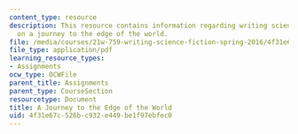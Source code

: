 ```yaml
---
content_type: resource
description: This resource contains information regarding writing science fiction
  on a journey to the edge of the world.
file: /media/courses/21w-759-writing-science-fiction-spring-2016/4f31e67c526bc932e449be1f97ebfec0_MIT21W_759S16_AJourney.pdf
file_type: application/pdf
learning_resource_types:
- Assignments
ocw_type: OCWFile
parent_title: Assignments
parent_type: CourseSection
resourcetype: Document
title: A Journey to the Edge of the World
uid: 4f31e67c-526b-c932-e449-be1f97ebfec0
---
```

